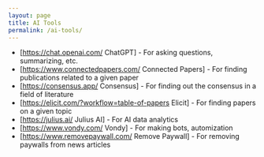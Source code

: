 ```yaml
---
layout: page
title: AI Tools
permalink: /ai-tools/
---
```


- [https://chat.openai.com/ ChatGPT] - For asking questions, summarizing, etc.
- [https://www.connectedpapers.com/ Connected Papers] - For finding publications related to a given paper
- [https://consensus.app/ Consensus] - For finding out the consensus in a field of literature
- [https://elicit.com/?workflow=table-of-papers Elicit] - For finding papers on a given topic
- [https://julius.ai/ Julius AI] - For AI data analytics
- [https://www.vondy.com/ Vondy] - For making bots, automization
- [https://www.removepaywall.com/ Remove Paywall] - For removing paywalls from news articles
